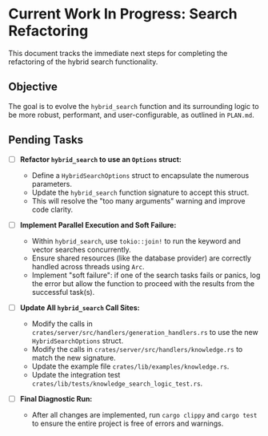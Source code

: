 # Current Work In Progress: Search Refactoring

This document tracks the immediate next steps for completing the refactoring of the hybrid search functionality.

## Objective

The goal is to evolve the `hybrid_search` function and its surrounding logic to be more robust, performant, and user-configurable, as outlined in `PLAN.md`.

## Pending Tasks

-   [ ] **Refactor `hybrid_search` to use an `Options` struct:**
    -   Define a `HybridSearchOptions` struct to encapsulate the numerous parameters.
    -   Update the `hybrid_search` function signature to accept this struct.
    -   This will resolve the "too many arguments" warning and improve code clarity.

-   [ ] **Implement Parallel Execution and Soft Failure:**
    -   Within `hybrid_search`, use `tokio::join!` to run the keyword and vector searches concurrently.
    -   Ensure shared resources (like the database provider) are correctly handled across threads using `Arc`.
    -   Implement "soft failure": if one of the search tasks fails or panics, log the error but allow the function to proceed with the results from the successful task(s).

-   [ ] **Update All `hybrid_search` Call Sites:**
    -   Modify the calls in `crates/server/src/handlers/generation_handlers.rs` to use the new `HybridSearchOptions` struct.
    -   Modify the calls in `crates/server/src/handlers/knowledge.rs` to match the new signature.
    -   Update the example file `crates/lib/examples/knowledge.rs`.
    -   Update the integration test `crates/lib/tests/knowledge_search_logic_test.rs`.

-   [ ] **Final Diagnostic Run:**
    -   After all changes are implemented, run `cargo clippy` and `cargo test` to ensure the entire project is free of errors and warnings.